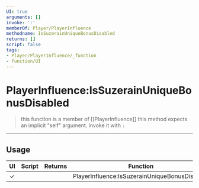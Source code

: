 ```yaml
---
UI: true
arguments: []
invoke: ':'
memberOf: Player/PlayerInfluence
methodname: IsSuzerainUniqueBonusDisabled
returns: []
script: false
tags:
- Player/PlayerInfluence/_function
- function/UI
---
```

# PlayerInfluence:IsSuzerainUniqueBonusDisabled
> this function is a member of [[PlayerInfluence]]
> this method expects an implicit "self" argument. invoke it with `:`
-----
## Usage
|  UI | Script | Returns | Function | Arguments |
|:---:|:------:|-------:|:--------:|:---------|
|✓| ||PlayerInfluence:IsSuzerainUniqueBonusDisabled||
